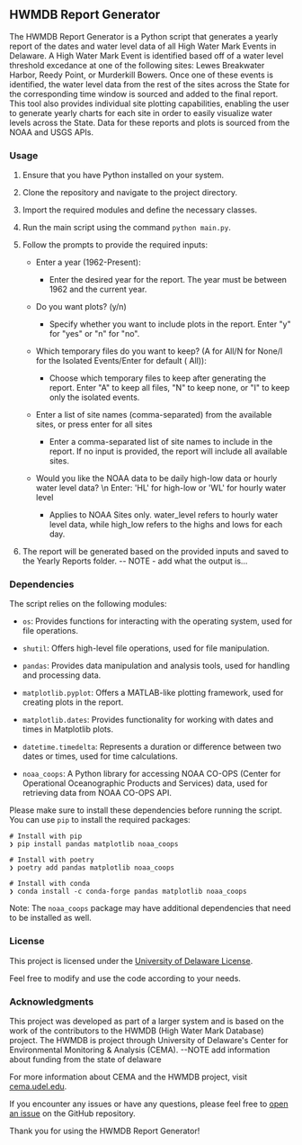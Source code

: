## HWMDB Report Generator

The HWMDB Report Generator is a Python script that generates a yearly report of the dates and water level data of all
High Water Mark Events in Delaware. A High Water Mark Event is identified based off of a water level threshold
excedance at one of the following sites: Lewes Breakwater Harbor, Reedy Point, or Murderkill Bowers. Once one of these
events is identified, the water level data from the rest of the sites across the State for the corresponding time window
is sourced and added to the final report. This tool also provides individual site plotting capabilities, enabling the
user to generate yearly charts for each site in order to easily visualize water levels across the State. Data for these
reports and plots is sourced from the NOAA and USGS APIs.

### Usage

1. Ensure that you have Python installed on your system.

2. Clone the repository and navigate to the project directory.

3. Import the required modules and define the necessary classes.

4. Run the main script using the command `python main.py`.

5. Follow the prompts to provide the required inputs:

    - Enter a year (1962-Present):
        - Enter the desired year for the report. The year must be between 1962 and the current
          year.

    - Do you want plots? (y/n)
        - Specify whether you want to include plots in the report. Enter "y" for "yes" or "n" for "no".

    - Which temporary files do you want to keep? (A for All/N for None/I for the Isolated Events/Enter for default (
      All)):
        - Choose which temporary files to keep after generating the report. Enter "A" to keep all files, "N" to keep
          none, or "I" to keep only the isolated events.

    - Enter a list of site names (comma-separated) from the available sites, or press enter for all sites
        - Enter a comma-separated list of site names to include in the report. If no input is provided, the report will
          include all
          available sites.
    - Would you like the NOAA data to be daily high-low data or hourly water level data? \n Enter: 'HL' for high-low or
      'WL' for hourly water level
        - Applies to NOAA Sites only. water_level refers to hourly water level data, while high_low refers to the highs
          and lows for each day.

6. The report will be generated based on the provided inputs and saved to the Yearly Reports folder.
-- NOTE - add what the output is...

### Dependencies

The script relies on the following modules:

- `os`: Provides functions for interacting with the operating system, used for file operations.

- `shutil`: Offers high-level file operations, used for file manipulation.

- `pandas`: Provides data manipulation and analysis tools, used for handling and processing data.

- `matplotlib.pyplot`: Offers a MATLAB-like plotting framework, used for creating plots in the report.

- `matplotlib.dates`: Provides functionality for working with dates and times in Matplotlib plots.

- `datetime.timedelta`: Represents a duration or difference between two dates or times, used for time calculations.

- `noaa_coops`: A Python library for accessing NOAA CO-OPS (Center for Operational Oceanographic Products and Services)
  data, used for retrieving data from NOAA CO-OPS API.

Please make sure to install these dependencies before running the script. You can use `pip` to install the required
packages:

```
# Install with pip
❯ pip install pandas matplotlib noaa_coops

# Install with poetry
❯ poetry add pandas matplotlib noaa_coops

# Install with conda
❯ conda install -c conda-forge pandas matplotlib noaa_coops
```
   
Note: The `noaa_coops` package may have additional dependencies that need to be installed as well.

### License

This project is licensed under the [University of Delaware License](LICENSE).

Feel free to modify and use the code according to your needs.

### Acknowledgments

This project was developed as part of a larger system and is based on the work of the contributors to the HWMDB (High
Water Mark Database) project.
The HWMDB is project through University of Delaware's Center for Environmental Monitoring & Analysis (CEMA).
--NOTE add information about funding from the state of delaware

For more information about CEMA and the HWMDB project, visit [cema.udel.edu](https://cema.udel.edu/).

If you encounter any issues or have any questions, please feel free
to [open an issue](https://github.com/jhcooper/HWM/issues) on the GitHub repository.

Thank you for using the HWMDB Report Generator!
